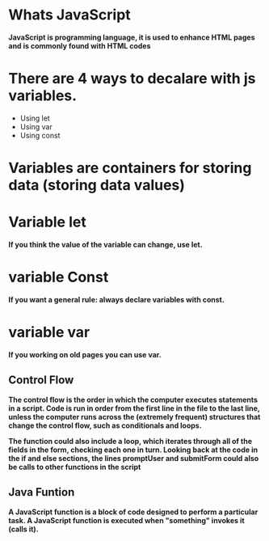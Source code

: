 # Whats JavaScript
**JavaScript is programming language, it is used to enhance HTML pages and is commonly found with HTML codes**
# There are 4 ways to decalare with js variables.
+ Using let
+ Using var
+ Using const
# Variables are containers for storing data (storing data values)
# Variable let
**If you think the value of the variable can change, use let.**
# variable Const
**If you want a general rule: always declare variables with const.**
# variable var
**If you working on old pages you can use var.**

## Control Flow

**The control flow is the order in which the computer executes statements in a script. Code is run in order from the first line in the file to the last line, unless the computer runs across the (extremely frequent) structures that change the control flow, such as conditionals and loops.**

**The function could also include a loop, which iterates through all of the fields in the form, checking each one in turn. Looking back at the code in the if and else sections, the lines promptUser and submitForm could also be calls to other functions in the script**

## Java Funtion

**A JavaScript function is a block of code designed to perform a particular task. A JavaScript function is executed when "something" invokes it (calls it).**



